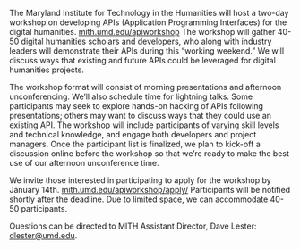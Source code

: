 The Maryland Institute for Technology in the Humanities will host a two-day workshop on developing APIs (Application Programming Interfaces) for the digital humanities. [mith.umd.edu/apiworkshop](http://mith.umd.edu/apiworkshop/) The workshop will gather 40-50 digital humanities scholars and developers, who along with industry leaders will demonstrate their APIs during this “working weekend.” We will discuss ways that existing and future APIs could be leveraged for digital humanities projects.

The workshop format will consist of morning presentations and afternoon unconferencing. We’ll also schedule time for lightning talks. Some participants may seek to explore hands-on hacking of APIs following presentations; others may want to discuss ways that they could use an existing API. The workshop will include participants of varying skill levels and technical knowledge, and engage both developers and project managers. Once the participant list is finalized, we plan to kick-off a discussion online before the workshop so that we’re ready to make the best use of our afternoon unconference time.

We invite those interested in participating to apply for the workshop by January 14th. [mith.umd.edu/apiworkshop/apply/](http://mith.umd.edu/apiworkshop/) Participants will be notified shortly after the deadline. Due to limited space, we can accommodate 40-50 participants.

Questions can be directed to MITH Assistant Director, Dave Lester: dlester@umd.edu.